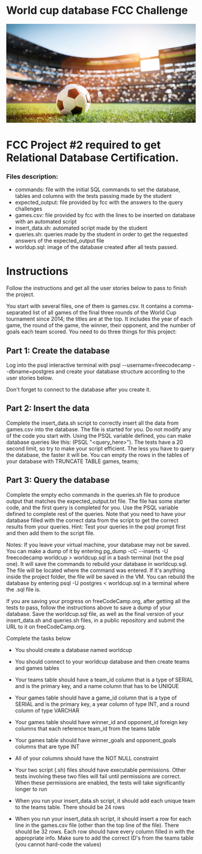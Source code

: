 # World cup database FCC Challenge
![World cup image](img.jpeg "World Cup Logo")

# FCC Project #2 required to get Relational Database Certification.

### Files description:
* commands: file with the initial SQL commands to set the database, tables and columns with the tests passing made by the student
* expected_output: file provided by fcc with the answers to the query challenges
* games.csv: file provided by fcc with the lines to be inserted on database with an automated script
* insert_data.sh: automated script made by the student
* queries.sh: queries made by the student in order to get the requested answers of the expected_output file
* worldup.sql: image of the database created after all tests passed.

# Instructions
Follow the instructions and get all the user stories below to pass to finish the project.

You start with several files, one of them is games.csv. It contains a comma-separated list of all games of the final three rounds of the World Cup tournament since 2014; the titles are at the top. It includes the year of each game, the round of the game, the winner, their opponent, and the number of goals each team scored. You need to do three things for this project:


## Part 1: Create the database

Log into the psql interactive terminal with psql --username=freecodecamp --dbname=postgres and create your database structure according to the user stories below.

Don't forget to connect to the database after you create it.

## Part 2: Insert the data

Complete the insert_data.sh script to correctly insert all the data from games.csv into the database. The file is started for you. Do not modify any of the code you start with. Using the PSQL variable defined, you can make database queries like this: $($PSQL "<query_here>"). The tests have a 20 second limit, so try to make your script efficient. The less you have to query the database, the faster it will be. You can empty the rows in the tables of your database with TRUNCATE TABLE games, teams;

## Part 3: Query the database

Complete the empty echo commands in the queries.sh file to produce output that matches the expected_output.txt file. The file has some starter code, and the first query is completed for you. Use the PSQL variable defined to complete rest of the queries. Note that you need to have your database filled with the correct data from the script to get the correct results from your queries. Hint: Test your queries in the psql prompt first and then add them to the script file.

Notes:
If you leave your virtual machine, your database may not be saved. You can make a dump of it by entering pg_dump -cC --inserts -U freecodecamp worldcup > worldcup.sql in a bash terminal (not the psql one). It will save the commands to rebuild your database in worldcup.sql. The file will be located where the command was entered. If it's anything inside the project folder, the file will be saved in the VM. You can rebuild the database by entering psql -U postgres < worldcup.sql in a terminal where the .sql file is.

If you are saving your progress on freeCodeCamp.org, after getting all the tests to pass, follow the instructions above to save a dump of your database. Save the worldcup.sql file, as well as the final version of your insert_data.sh and queries.sh files, in a public repository and submit the URL to it on freeCodeCamp.org.

Complete the tasks below

* You should create a database named worldcup

* You should connect to your worldcup database and then create teams and games tables

* Your teams table should have a team_id column that is a type of SERIAL and is the primary key, and a name column that has to be UNIQUE

* Your games table should have a game_id column that is a type of SERIAL and is the primary key, a year column of type INT, and a round column of type VARCHAR

* Your games table should have winner_id and opponent_id foreign key columns that each reference team_id from the teams table

* Your games table should have winner_goals and opponent_goals columns that are type INT

* All of your columns should have the NOT NULL constraint

* Your two script (.sh) files should have executable permissions. Other tests involving these two files will fail until permissions are correct. When these permissions are enabled, the tests will take significantly longer to run

* When you run your insert_data.sh script, it should add each unique team to the teams table. There should be 24 rows

* When you run your insert_data.sh script, it should insert a row for each line in the games.csv file (other than the top line of the file). There should be 32 rows. Each row should have every column filled in with the appropriate info. Make sure to add the correct ID's from the teams table (you cannot hard-code the values)

